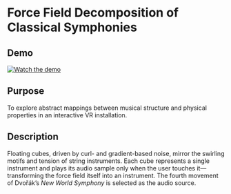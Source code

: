 # Force Field Decomposition of Classical Symphonies

## Demo
[![Watch the demo](https://img.youtube.com/vi/WyP1FmfPp00/0.jpg)](https://youtu.be/WyP1FmfPp00)

## Purpose
To explore abstract mappings between musical structure and physical properties in an interactive VR installation.

## Description
Floating cubes, driven by curl- and gradient-based noise, mirror the swirling motifs and tension of string instruments. Each cube represents a single instrument and plays its audio sample only when the user touches it—transforming the force field itself into an instrument. The fourth movement of Dvořák’s *New World Symphony* is selected as the audio source.
